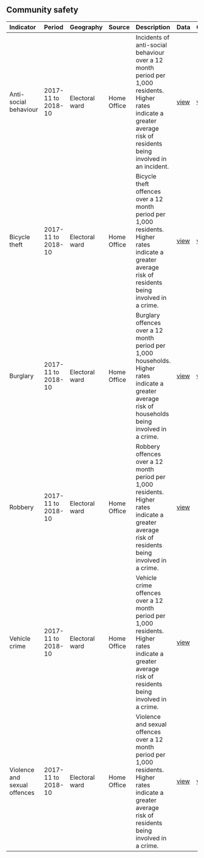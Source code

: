 ## Community safety

| Indicator     | Period        | Geography     | Source        | Description   | Data           | Code           |
|:------------- |:------------- |:------------- |:------------- |:------------- | :------------- | :------------- |
| Anti-social behaviour | 2017-11 to 2018-10 | Electoral ward | Home Office | Incidents of anti-social behaviour over a 12 month period per 1,000 residents. Higher rates indicate a greater average risk of residents being involved in an incident. | [view](data/anti-social_behaviour.csv) |  [view](code/anti-social_behaviour.R) |
| Bicycle theft | 2017-11 to 2018-10 | Electoral ward | Home Office | Bicycle theft offences over a 12 month period per 1,000 residents. Higher rates indicate a greater average risk of residents being involved in a crime. | [view](data/bicycle_theft.csv) | [view](code/bicycle_theft.R) |
| Burglary | 2017-11 to 2018-10 | Electoral ward | Home Office | Burglary offences over a 12 month period per 1,000 households. Higher rates indicate a greater average risk of households being involved in a crime. | [view](data/burglary.csv) | [view](code/burglary.R) |
| Robbery | 2017-11 to 2018-10 | Electoral ward | Home Office | Robbery offences over a 12 month period per 1,000 residents. Higher rates indicate a greater average risk of residents being involved in a crime. | [view](code/robbery.R) |
| Vehicle crime | 2017-11 to 2018-10 | Electoral ward | Home Office | Vehicle crime offences over a 12 month period per 1,000 residents. Higher rates indicate a greater average risk of residents being involved in a crime. | [view](code/vehicle_crime.R) |
| Violence and sexual offences | 2017-11 to 2018-10 | Electoral ward | Home Office | Violence and sexual offences over a 12 month period per 1,000 residents. Higher rates indicate a greater average risk of residents being involved in a crime. | [view](data/violence_and_sexual_offences.csv) | [view](code/violence_and_sexual_offences.R) |
